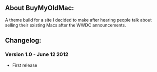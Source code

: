 ## About BuyMyOldMac:
A theme build for a site I decided to make after hearing people talk about selling their existing Macs after the WWDC announcements.

## Changelog:

### Version 1.0 - June 12 2012
* First release
